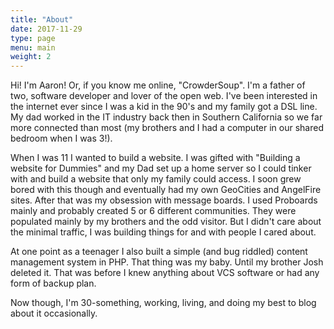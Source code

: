 ```yaml
---
title: "About"
date: 2017-11-29
type: page
menu: main
weight: 2
---
```


Hi! I'm Aaron! Or, if you know me online, "CrowderSoup". I'm a father of two,
software developer and lover of the open web. I've been interested in the
internet ever since I was a kid in the 90's and my family got a DSL line. My
dad worked in the IT industry back then in Southern California so we far more
connected than most (my brothers and I had a computer in our shared bedroom
when I was 3!).

When I was 11 I wanted to build a website. I was gifted with "Building a
website for Dummies" and my Dad set up a home server so I could tinker with and
build a website that only my family could access. I soon grew bored with this
though and eventually had my own GeoCities and AngelFire sites. After that was
my obsession with message boards. I used Proboards mainly and probably created
5 or 6 different communities. They were populated mainly by my brothers and the
odd visitor. But I didn't care about the minimal traffic, I was building things
for and with people I cared about.

At one point as a teenager I also built a simple (and bug riddled) content
management system in PHP. That thing was my baby. Until my brother Josh deleted
it. That was before I knew anything about VCS software or had any form of
backup plan.

Now though, I'm 30-something, working, living, and doing my best to blog about
it occasionally.
